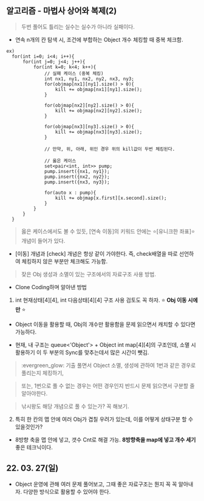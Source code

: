 ## 알고리즘 - 마법사 상어와 복제(2)

 > 두번 풀어도 틀리는 실수는 실수가 아니라 실패이다.

 - 연속 n개의 칸 탐색 시, 조건에 부합하는 Object 개수 체킹할 때 중복 체크함.

 ```
 ex)
   for(int i=0; i<4; i++){
       for(int j=0; j<4; j++){
           for(int k=0; k<4; k++){
               // 실패 케이스 (중복 체킹)
               int nx1, ny1, nx2, ny2, nx3, ny3;
               for(objmap[nx1][ny1].size() > 0){
                   kill += objmap[nx1][ny1].size();
               }

               for(objmap[nx2][ny2].size() > 0){
                   kill += objmap[nx2][ny2].size();
               }

               for(objmap[nx3][ny3].size() > 0){
                   kill += objmap[nx3][ny3].size();
               }

               // 만약, 위, 아래, 위인 경우 위의 kill값이 두번 체킹된다.

               // 옳은 케이스
               set<pair<int, int>> pump;
               pump.insert({nx1, ny1});
               pump.insert({nx2, ny2});
               pump.insert({nx3, ny3});

               for(auto x : pump){
                   kill += objmap[x.first][x.second].size();
               }
           }
       }
   }
   ```

   > 옳은 케이스에서도 볼 수 있듯, [연속 이동]의 키워드 안에는 :star:[유니크한 좌표]:star: 개념이 들어가 있다.

  - [이동] 개념과 [check] 개념은 항상 같이 가야한다. 즉, check배열을 따로 선언하여 체킹하지 않은 부분만 체크해도 가능함.


  > 잦은 Obj 생성과 소멸이 있는 구조에서의 자료구조 사용 방법.

  - Clone Coding하며 알아낸 방법

  1. int 현재상태[4][4], int 다음상태[4][4] 구조 사용 검토도 꼭 하자. :star: **Obj 이동 시에만** :star: 

   - Object 이동을 활용할 때, Obj의 개수만 활용함을 문제 읽으면서 캐치할 수 있다면 가능하다.

   - 현재, 내 구조는 queue<'Object'> + Object int map[4][4]의 구조인데, 소멸 시 활용하기 이 두 부분의 Sync를 맞추는데서 많은 시간이 뺏김.

  > :evergreen_glow: 기출 풀면서 Object 소멸, 생성에 관하여 1번과 같은 경우로 풀리는지 체킹하기,

  > 또는, 1번으로 풀 수 없는 경우는 어떤 경우인지 반드시 문제 읽으면서 구분할 줄 알아야한다.

  > 낚시왕도 해당 개념으로 풀 수 있는가? 꼭 해보기.


 2. 특히 한 칸의 맵 안에 여러 Obj가 겹칠 우려가 있는데, 이를 어떻게 상태구분 할 수 있을것인가?

  - 8방향 축을 맵 안에 넣고, 갯수 Cnt로 해결 가능. **8방향축을 map에 넣고 개수 세기** 좋은 테크닉이다.


## 22. 03. 27(일)

 - Object 운영에 관해 여러 문제 풀어보고, 그때 좋은 자료구조는 뭔지 꼭 꼭 알아내자. 다양한 방식으로 활용할 수 있어야 한다.

